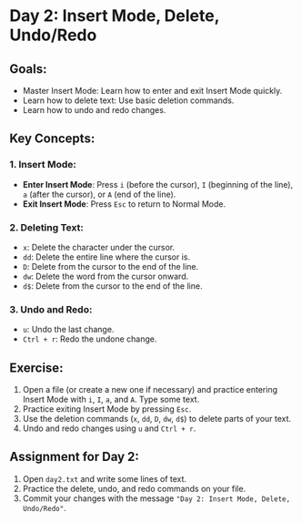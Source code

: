 # Day 2: Insert Mode, Delete, Undo/Redo

## Goals:

- Master Insert Mode: Learn how to enter and exit Insert Mode quickly.
- Learn how to delete text: Use basic deletion commands.
- Learn how to undo and redo changes.

## Key Concepts:

### 1. Insert Mode:

- **Enter Insert Mode**: Press `i` (before the cursor), `I` (beginning of the line), `a` (after the cursor), or `A` (end of the line).
- **Exit Insert Mode**: Press `Esc` to return to Normal Mode.

### 2. Deleting Text:

- `x`: Delete the character under the cursor.
- `dd`: Delete the entire line where the cursor is.
- `D`: Delete from the cursor to the end of the line.
- `dw`: Delete the word from the cursor onward.
- `d$`: Delete from the cursor to the end of the line.

### 3. Undo and Redo:

- `u`: Undo the last change.
- `Ctrl + r`: Redo the undone change.

## Exercise:

1. Open a file (or create a new one if necessary) and practice entering Insert Mode with `i`, `I`, `a`, and `A`. Type some text.
2. Practice exiting Insert Mode by pressing `Esc`.
3. Use the deletion commands (`x`, `dd`, `D`, `dw`, `d$`) to delete parts of your text.
4. Undo and redo changes using `u` and `Ctrl + r`.

## Assignment for Day 2:

1. Open `day2.txt` and write some lines of text.
2. Practice the delete, undo, and redo commands on your file.
3. Commit your changes with the message `"Day 2: Insert Mode, Delete, Undo/Redo"`.
